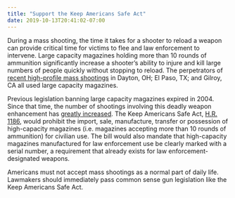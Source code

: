 ```yaml
---
title: "Support the Keep Americans Safe Act"
date: 2019-10-13T20:41:02-07:00
---
```

During a mass shooting, the time it takes for a shooter to reload a weapon can provide critical time for victims to flee and law enforcement to intervene. Large capacity magazines holding more than 10 rounds of ammunition significantly increase a shooter’s ability to injure and kill large numbers of people quickly without stopping to reload. The perpetrators of [recent high-profile mass shootings](https://www.usatoday.com/story/news/investigations/2019/08/05/el-paso-dayton-shooting-guns-legal-rifles-high-capacity/1922290001/) in Dayton, OH; El Paso, TX; and Gilroy, CA all used large capacity magazines. 

Previous legislation banning large capacity magazines expired in 2004. Since that time, the number of shootings involving this deadly weapon enhancement has [greatly increased](https://www.washingtonpost.com/national/as-mass-shootings-rise-experts-say-high-capacity-magazines-should-be-the-focus/2019/08/18/d016fa66-bfa3-11e9-a5c6-1e74f7ec4a93_story.html). The Keep Americans Safe Act, [H.R. 1186](https://www.congress.gov/bill/116th-congress/house-bill/1186), would prohibit the import, sale, manufacture, transfer or possession of high-capacity magazines (i.e. magazines accepting more than 10 rounds of ammunition) for civilian use. The bill would also mandate that high-capacity magazines manufactured for law enforcement use be clearly marked with a serial number, a requirement that already exists for law enforcement-designated weapons. 

Americans must not accept mass shootings as a normal part of daily life. Lawmakers should immediately pass common sense gun legislation like the Keep Americans Safe Act.
